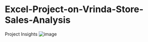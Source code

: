 # Excel-Project-on-Vrinda-Store-Sales-Analysis

Project Insights 
![image](https://github.com/user-attachments/assets/1fb2b122-4063-43b9-99dc-1ba6b7d8f433)

